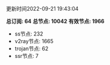 更新时间2022-09-21 19:43:04

**总订阅: 64**
**总节点: 10042**
**有效节点: 1966**
- ss节点: 232
- v2ray节点: 1665
- trojan节点: 62
- ssr节点: 7
